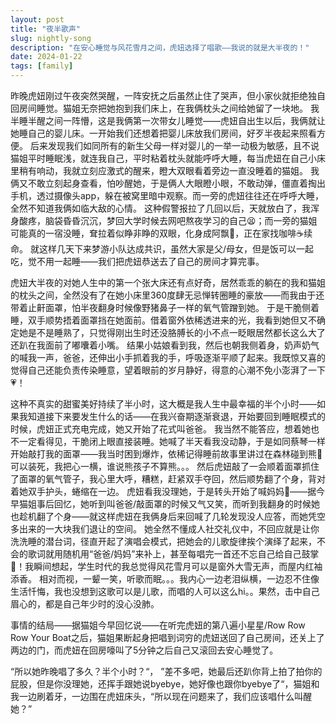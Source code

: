 ```yaml
---
layout: post
title: "夜半歌声"
slug: nightly-song
description: "在安心睡觉与风花雪月之间，虎妞选择了唱歌——我说的就是大半夜的！"
date: 2024-01-22
tags: [family]
---
```


昨晚虎妞刚过午夜突然哭醒，一阵安抚之后虽然止住了哭声，但小家伙就拒绝独自回房间睡觉。猫姐无奈把她抱到我们床上，在我俩枕头之间给她留了一块地。
我半睡半醒之间一阵懵，这是我俩第一次带女儿睡觉——虎妞自出生以后，我俩就让她睡自己的婴儿床。一开始我们还想着把婴儿床放我们房间，好歹半夜起来照看方便。
后来发现我们如同所有的新生父母一样对婴儿的一举一动极为敏感，且不说猫姐平时睡眠浅，就连我自己，平时粘着枕头就能呼呼大睡，每当虎妞在自己小床里稍有响动，我就立刻应激式的醒来，瞪大双眼看着旁边一直没睡着的猫姐。
我俩又不敢立刻起身查看，怕吵醒她，于是俩人大眼瞪小眼，不敢动弹，僵直着掏出手机，透过摄像头app，躲在被窝里暗中观察。而一旁的虎妞往往还在呼呼大睡，全然不知道我俩如临大敌的心情。
这种假警报拉了几回以后，天就放白了，我浑身酸疼，脑袋昏昏沉沉，梦回大学时候去网吧熬夜学习的自己😫；而一旁的猫姐可能真的一宿没睡，耷拉着似睁非睁的双眼，化身成阿飘👻，正在家找咖啡☕️续命。
就这样几天下来梦游小队达成共识，虽然大家是父/母女，但是饭可以一起吃，觉不用一起睡——我们把虎妞恭送去了自己的房间才算完事。

虎妞大半夜的对她人生中的第一个张大床还有点好奇，居然乖乖的躺在的我和猫姐的枕头之间，全然没有了在她小床里360度肆无忌惮转圈睡的豪放——而我由于还带着止鼾面罩，怕半夜翻身时候像野猪鼻子一样的氧气管蹭到她。
于是干脆侧着睡，双手顺势捂着面罩挡在她面前。借着窗外依稀透进来的光，我看到她但又不确定她是不是睡熟了，只觉得刚出生时还没胳膊长的小不点一眨眼居然都长这么大了还趴在我面前了嘟囔着小嘴。
结果小姑娘看到我，然后也朝我侧着身，奶声奶气的喊我一声，爸爸，还伸出小手抓着我的手，呼吸逐渐平顺了起来。我既惊又喜的觉得自己还能负责传染睡意，望着眼前的岁月静好，得意的心潮不免小澎湃了一下💗！

这种不真实的甜蜜美好持续了半小时，这大概是我人生中最幸福的半个小时——如果我知道接下来要发生什么的话——在我兴奋期逐渐衰退，开始要回到睡眠模式的时候，虎妞正式充电完成，她又开始了花式叫爸爸。
我当然不能答应，想着她也不一定看得见，干脆闭上眼直接装睡。她喊了半天看我没动静，于是如同蔡琴一样开始敲打我的面罩——我当时困到爆炸，依稀记得睡前故事里讲过在森林碰到熊🐻可以装死，我把心一横，谁说熊孩子不算熊。。。
然后虎妞敲了一会顺着面罩抓住了面罩的氧气管子，我心里大呼，糟糕，赶紧双手夺回，然后顺势翻了个身，背对着她双手护头，蜷缩在一边。
虎妞看我没理她，于是转头开始了喊妈妈👩——据今早猫姐事后回忆，她听到叫爸爸/敲面罩的时候又气又笑，而听到我翻身的时候她也趁机翻了个身——就这样虎妞在我俩身后来回喊了几轮发现没人应答，而她凭空多出来的一大块我们退让的空间。
她全然不懂成人社交礼仪中，不回应就是让你洗洗睡的潜台词，径直开起了演唱会模式，把她会的儿歌旋律挨个演绎了起来，不会的歌词就用随机用“爸爸/妈妈”来补上，甚至每唱完一首还不忘自己给自己鼓掌👏！我瞬间想起，学生时代的我总觉得风花雪月可以是窗外大雪无声，而屋内红袖添香。
相对而视，一颦一笑，听歌而眠。。。我内心一边老泪纵横，一边忍不住像生活忏悔，我也没想到这歌可以是儿歌，而唱的人可以这么hi。。果然，击中自己眉心的，都是自己年少时的没心没肺。

事情的结局——据猫姐今早回忆说——在听完虎妞的第八遍小星星/Row Row Row Your Boat之后，猫姐果断起身把唱到词穷的虎妞送回了自己房间，还关上了两边的门，而虎妞在回房嚎叫了5分钟之后自己又滚回去安心睡觉了。

“所以她昨晚唱了多久？半个小时？“，
”差不多吧，她最后还趴你背上拍了拍你的屁股，但是你没理她，还挥手跟她说byebye，她好像也跟你byebye了“，猫姐和我一边刷着牙，一边围在虎妞床头，“所以现在问题来了，我们应该唱什么叫醒她？”